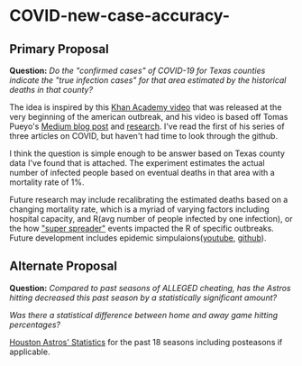 # COVID-new-case-accuracy-

## Primary Proposal

**Question:** *Do the "confirmed cases" of COVID-19 for Texas counties indicate the "true infection cases" for that area estimated by the historical deaths in that county?*

The idea is inspired by this [Khan Academy video](https://www.youtube.com/watch?v=mCa0JXEwDEk&t=661s) that was released at the very beginning of the american outbreak, and his video is based off Tomas Pueyo's  [Medium blog post](https://medium.com/@tomaspueyo/coronavirus-act-today-or-people-will-die-f4d3d9cd99ca) and [research](https://github.com/midas-network/COVID-19/tree/master/parameter_estimates/2019_novel_coronavirus). I've read the first of his series of three articles on COVID, but haven't had time to look through the github.

I think the question is simple enough to be answer based on Texas county data I've found that is attached. The experiment estimates the actual number of infected people based on eventual deaths in that area with a mortality rate of 1%. 

Future research may include recalibrating the estimated deaths based on a changing mortality rate, which is a myriad of varying factors including hospital capacity, and R(avg number of people infected by one infection), or the how ["super spreader"](https://graphics.reuters.com/CHINA-HEALTH-SOUTHKOREA-CLUSTERS/0100B5G33SB/index.html) events impacted the R of specific outbreaks. Future development includes epidemic simpulaions([youtube](https://www.youtube.com/watch?v=gxAaO2rsdIs), [github](https://github.com/3b1b/manim/blob/shaders/from_3b1b/old/sir.py)).

## Alternate Proposal

**Question:** *Compared to past seasons of ALLEGED cheating, has the Astros hitting decreased this past season by a statistically significant amount?*

*Was there a statistical difference between home and away game hitting percentages?*

[Houston Astros' Statistics](https://www.espn.com/mlb/team/stats/_/name/hou) for the past 18 seasons including posteasons if applicable. 